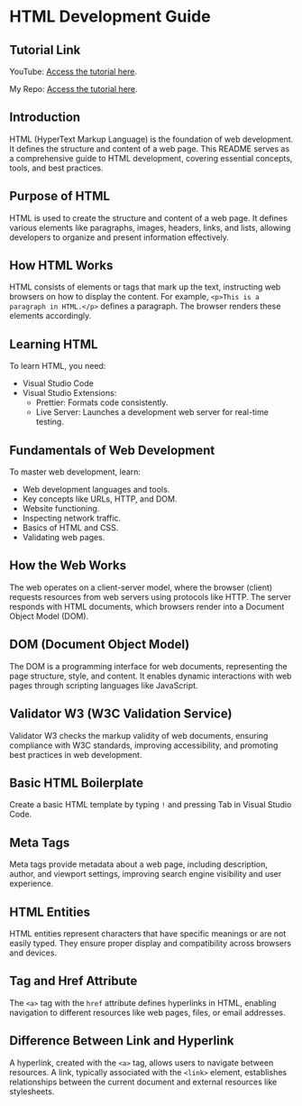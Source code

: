 # HTML Development Guide

## Tutorial Link
YouTube: [Access the tutorial here](https://www.youtube.com/watch?v=qz0aGYrrlhU).

My Repo:  [Access the tutorial here](https://github.com/sagar9623/Learn_HTML).

## Introduction
HTML (HyperText Markup Language) is the foundation of web development. It defines the structure and content of a web page. This README serves as a comprehensive guide to HTML development, covering essential concepts, tools, and best practices.

## Purpose of HTML
HTML is used to create the structure and content of a web page. It defines various elements like paragraphs, images, headers, links, and lists, allowing developers to organize and present information effectively.

## How HTML Works
HTML consists of elements or tags that mark up the text, instructing web browsers on how to display the content. For example, `<p>This is a paragraph in HTML.</p>` defines a paragraph. The browser renders these elements accordingly.

## Learning HTML
To learn HTML, you need:

- Visual Studio Code
- Visual Studio Extensions:
  - Prettier: Formats code consistently.
  - Live Server: Launches a development web server for real-time testing.

## Fundamentals of Web Development
To master web development, learn:

- Web development languages and tools.
- Key concepts like URLs, HTTP, and DOM.
- Website functioning.
- Inspecting network traffic.
- Basics of HTML and CSS.
- Validating web pages.

## How the Web Works
The web operates on a client-server model, where the browser (client) requests resources from web servers using protocols like HTTP. The server responds with HTML documents, which browsers render into a Document Object Model (DOM).

## DOM (Document Object Model)
The DOM is a programming interface for web documents, representing the page structure, style, and content. It enables dynamic interactions with web pages through scripting languages like JavaScript.

## Validator W3 (W3C Validation Service)
Validator W3 checks the markup validity of web documents, ensuring compliance with W3C standards, improving accessibility, and promoting best practices in web development.

## Basic HTML Boilerplate
Create a basic HTML template by typing `!` and pressing Tab in Visual Studio Code.

## Meta Tags
Meta tags provide metadata about a web page, including description, author, and viewport settings, improving search engine visibility and user experience.

## HTML Entities
HTML entities represent characters that have specific meanings or are not easily typed. They ensure proper display and compatibility across browsers and devices.

## Tag and Href Attribute
The `<a>` tag with the `href` attribute defines hyperlinks in HTML, enabling navigation to different resources like web pages, files, or email addresses.

## Difference Between Link and Hyperlink
A hyperlink, created with the `<a>` tag, allows users to navigate between resources. A link, typically associated with the `<link>` element, establishes relationships between the current document and external resources like stylesheets.
